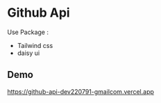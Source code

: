 
# Github Api


Use Package :
- Tailwind css
- daisy ui

## Demo

https://github-api-dev220791-gmailcom.vercel.app